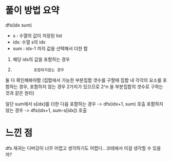 # 풀이 방법 요약
dfs(idx sum)
- s : 수열의 값이 저장된 list
- idx: 수열 s의 idx
- sum : idx-1 까지 값을 선택해서 더한 합

1. 해당 idx의 값을 포함하는 경우
2.              포함하지않는 경우
둘 다 확인해봐야함
(집합에서 가능한 부분집합 갯수를 구할때 집합 내 각각의 요소를 포함하는 경우, 포함하지 않는 경우 2가지가 있으므로 2^n 을 부분집합의 갯수로 구하는 것과 같은 원리)

일단 sum에서 s[idx]를 더한 다음
포함하는 경우 -> dfs(idx+1, sum) 호출
포함하지 않는 경우 -> dfs(idx+1, sum-s[idx]) 호출


# 느낀 점
dfs 재귀는 디버깅이 너무 어렵고 생각하기도 어렵다..
코테에서 이걸 생각할 수 있을까?